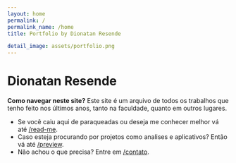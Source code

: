 ```yaml
---
layout: home
permalink: /
permalink_name: /home
title: Portfolio by Dionatan Resende

detail_image: assets/portfolio.png
---
```


# Dionatan Resende

**Como navegar neste site?** Este site é um arquivo de todos os trabalhos que tenho feito nos últimos anos, tanto na faculdade, quanto em outros lugares. 

- Se você caiu aqui de paraqueadas ou deseja me conhecer melhor vá até [/read-me](read-me).
- Caso esteja procurando por projetos como analises e aplicativos? Então vá até [/preview]().
- Não achou o que precisa? Entre em [/contato](Contato).